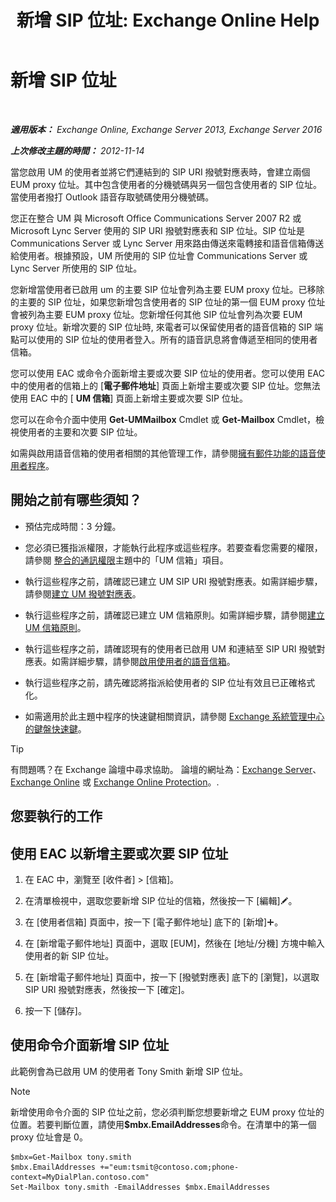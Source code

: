 ﻿---
title: '新增 SIP 位址: Exchange Online Help'
TOCTitle: 新增 SIP 位址
ms:assetid: 40295bcf-c62b-4f26-95ca-a8c4bd210fb3
ms:mtpsurl: https://technet.microsoft.com/zh-tw/library/JJ662760(v=EXCHG.150)
ms:contentKeyID: 50553972
ms.date: 05/23/2018
mtps_version: v=EXCHG.150
ms.translationtype: MT
---

# 新增 SIP 位址

 

_**適用版本：** Exchange Online, Exchange Server 2013, Exchange Server 2016_

_**上次修改主題的時間：** 2012-11-14_

當您啟用 UM 的使用者並將它們連結到的 SIP URI 撥號對應表時，會建立兩個 EUM proxy 位址。其中包含使用者的分機號碼與另一個包含使用者的 SIP 位址。當使用者撥打 Outlook 語音存取號碼使用分機號碼。

您正在整合 UM 與 Microsoft Office Communications Server 2007 R2 或 Microsoft Lync Server 使用的 SIP URI 撥號對應表和 SIP 位址。SIP 位址是 Communications Server 或 Lync Server 用來路由傳送來電轉接和語音信箱傳送給使用者。根據預設，UM 所使用的 SIP 位址會 Communications Server 或 Lync Server 所使用的 SIP 位址。

您新增當使用者已啟用 um 的主要 SIP 位址會列為主要 EUM proxy 位址。已移除的主要的 SIP 位址，如果您新增包含使用者的 SIP 位址的第一個 EUM proxy 位址會被列為主要 EUM proxy 位址。您新增任何其他 SIP 位址會列為次要 EUM proxy 位址。新增次要的 SIP 位址時, 來電者可以保留使用者的語音信箱的 SIP 端點可以使用的 SIP 位址的使用者登入。所有的語音訊息將會傳遞至相同的使用者信箱。

您可以使用 EAC 或命令介面新增主要或次要 SIP 位址的使用者。您可以使用 EAC 中的使用者的信箱上的 \[**電子郵件地址**\] 頁面上新增主要或次要 SIP 位址。您無法使用 EAC 中的 \[ **UM 信箱**\] 頁面上新增主要或次要 SIP 位址。

您可以在命令介面中使用 **Get-UMMailbox** Cmdlet 或 **Get-Mailbox** Cmdlet，檢視使用者的主要和次要 SIP 位址。

如需與啟用語音信箱的使用者相關的其他管理工作，請參閱[擁有郵件功能的語音使用者程序](voice-mail-enabled-user-procedures-exchange-2013-help.md)。

## 開始之前有哪些須知？

  - 預估完成時間：3 分鐘。

  - 您必須已獲指派權限，才能執行此程序或這些程序。若要查看您需要的權限，請參閱 [整合的通訊權限](unified-messaging-permissions-exchange-2013-help.md)主題中的「UM 信箱」項目。

  - 執行這些程序之前，請確認已建立 UM SIP URI 撥號對應表。如需詳細步驟，請參閱[建立 UM 撥號對應表](create-a-um-dial-plan-exchange-2013-help.md)。

  - 執行這些程序之前，請確認已建立 UM 信箱原則。如需詳細步驟，請參閱[建立 UM 信箱原則](create-a-um-mailbox-policy-exchange-2013-help.md)。

  - 執行這些程序之前，請確認現有的使用者已啟用 UM 和連結至 SIP URI 撥號對應表。如需詳細步驟，請參閱[啟用使用者的語音信箱](enable-a-user-for-voice-mail-exchange-2013-help.md)。

  - 執行這些程序之前，請先確認將指派給使用者的 SIP 位址有效且已正確格式化。

  - 如需適用於此主題中程序的快速鍵相關資訊，請參閱 [Exchange 系統管理中心的鍵盤快速鍵](keyboard-shortcuts-in-the-exchange-admin-center-exchange-online-protection-help.md)。


> [!TIP]  
> 有問題嗎？在 Exchange 論壇中尋求協助。 論壇的網址為：<a href="https://go.microsoft.com/fwlink/p/?linkid=60612">Exchange Server</a>、 <a href="https://go.microsoft.com/fwlink/p/?linkid=267542">Exchange Online</a> 或 <a href="https://go.microsoft.com/fwlink/p/?linkid=285351">Exchange Online Protection</a>。.




## 您要執行的工作

## 使用 EAC 以新增主要或次要 SIP 位址

1.  在 EAC 中，瀏覽至 \[收件者\] \> \[信箱\]。

2.  在清單檢視中，選取您要新增 SIP 位址的信箱，然後按一下 \[編輯\]![編輯圖示](images/JJ218640.6f53ccb2-1f13-4c02-bea0-30690e6ea71d(EXCHG.150).gif "編輯圖示")。

3.  在 \[使用者信箱\] 頁面中，按一下 \[電子郵件地址\] 底下的 \[新增\]![加入圖示](images/JJ218640.c1e75329-d6d7-4073-a27d-498590bbb558(EXCHG.150).gif "加入圖示")。

4.  在 \[新增電子郵件地址\] 頁面中，選取 \[EUM\]，然後在 \[地址/分機\] 方塊中輸入使用者的新 SIP 位址。

5.  在 \[新增電子郵件地址\] 頁面中，按一下 \[撥號對應表\] 底下的 \[瀏覽\]，以選取 SIP URI 撥號對應表，然後按一下 \[確定\]。

6.  按一下 \[儲存\]。

## 使用命令介面新增 SIP 位址

此範例會為已啟用 UM 的使用者 Tony Smith 新增 SIP 位址。


> [!NOTE]  
> 新增使用命令介面的 SIP 位址之前，您必須判斷您想要新增之 EUM proxy 位址的位置。若要判斷位置，請使用<strong>$mbx.EmailAddresses</strong>命令。在清單中的第一個 proxy 位址會是 0。




    $mbx=Get-Mailbox tony.smith
    $mbx.EmailAddresses +="eum:tsmit@contoso.com;phone-context=MyDialPlan.contoso.com"
    Set-Mailbox tony.smith -EmailAddresses $mbx.EmailAddresses


